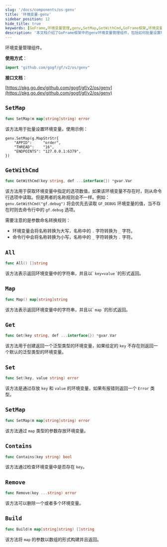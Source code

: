 ```yaml
---
slug: '/docs/components/os-genv'
title: '环境变量-genv'
sidebar_position: 12
hide_title: true
keywords: [GoFrame,环境变量管理,genv,SetMap,GetWithCmd,GoFrame框架,环境变量设置,命令行选项,删除环境变量,批量设置环境变量]
description: '本文档介绍了GoFrame框架中的genv环境变量管理组件，包括如何批量设置环境变量，以及如何通过命令行选项获取环境变量。当某个环境变量不存在时，支持从命令行选项读取。此外，还涵盖了环境变量的添加、删除、及其命名转换规则等内容。'
---
```


环境变量管理组件。

**使用方式**：

```go
import "github.com/gogf/gf/v2/os/genv"
```

**接口文档**：

[https://pkg.go.dev/github.com/gogf/gf/v2/os/genv](https://pkg.go.dev/github.com/gogf/gf/v2/os/genv)

## `SetMap`

```go
func SetMap(m map[string]string) error
```

该方法用于批量设置环境变量。使用示例：

```
genv.SetMap(g.MapStrStr{
    "APPID":     "order",
    "THREAD":    "16",
    "ENDPOINTS": "127.0.0.1:6379",
})
```

## `GetWithCmd`

```go
func GetWithCmd(key string, def ...interface{}) *gvar.Var
```

该方法用于获取环境变量中指定的选项数值，如果该环境变量不存在时，则从命令行选项中读取。但是两者的名称规则会不一样。例如： `genv.GetWithCmd("gf.debug")` 将会优先去读取 `GF_DEBUG` 环境变量的值，当不存在时则去命令行中的 `gf.debug` 选项。

需要注意的是参数命名转换规则：

- 环境变量会将名称转换为大写，名称中的 `.` 字符转换为 `_` 字符。
- 命令行中会将名称转换为小写，名称中的 `_` 字符转换为 `.` 字符。

## `All`

```go
func All() []string
```

该方法表示返回环境变量中的字符串，并且以\` `key=value` \`的形式返回。

## `Map`

```go
func Map() map[string]string
```

该方法表示返回环境变量中的字符串，并且以\` `map` \`的形式返回。

## `Get`

```go
func Get(key string, def ...interface{}) *gvar.Var
```

该方法用于创建返回一个泛型类型的环境变量，如果给定的 `key` 不存在则返回一个默认的泛型类型的环境变量。

## `Set`

```go
func Set(key, value string) error
```

该方法是通过存放 `key` 和 `value` 的环境变量，如果有报错则返回一个 `Error` 类型。

## `SetMap`

```go
func SetMap(m map[string]string) error
```

该方法通过 `map` 类型的参数存放环境变量。

## `Contains`

```go
func Contains(key string) bool
```

该方法通过检查环境变量中是否存在 `key`。

## `Remove`

```go
func Remove(key ...string) error
```

该方法可以删除一个或者多个环境变量。

## `Build`

```go
func Build(m map[string]string) []string
```

该方法将 `map` 的参数以数组的形式构建并且返回。